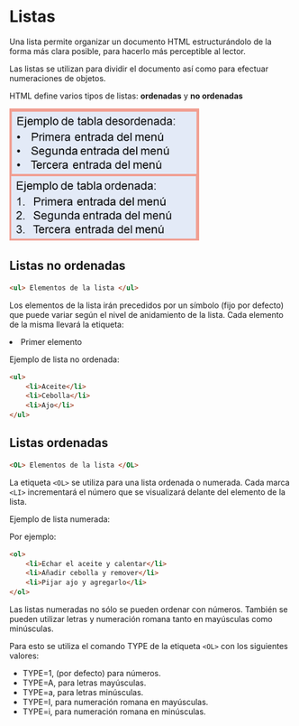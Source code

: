 # Listas


Una lista permite organizar un documento HTML estructurándolo de la
forma más clara posible, para hacerlo más perceptible al lector.

Las listas se utilizan para dividir el documento así como para efectuar numeraciones de objetos.

HTML define varios tipos de listas: **ordenadas** y **no ordenadas**

![imagen](img/2022-12-20-12-34-33.png)

## Listas no ordenadas

```html
<ul> Elementos de la lista </ul>
```

Los elementos de la lista irán precedidos por un símbolo (fijo por defecto) que
puede variar según el nivel de anidamiento de la lista. Cada elemento de la misma
llevará la etiqueta: <LI> Primer elemento </LI>

Ejemplo de lista no ordenada:

```html
<ul>
    <li>Aceite</li>
    <li>Cebolla</li>
    <li>Ajo</li>
</ul>
```

## Listas ordenadas

```html
<OL> Elementos de la lista </OL>
```
La etiqueta `<OL>` se utiliza para una lista ordenada o numerada. Cada marca
`<LI>` incrementará el número que se visualizará delante del elemento de la lista.

Ejemplo de lista numerada:

Por ejemplo:

```html
<ol>
    <li>Echar el aceite y calentar</li>
    <li>Añadir cebolla y remover</li>
    <li>Pijar ajo y agregarlo</li>
</ol>
```

Las listas numeradas no sólo se pueden ordenar con números. También se
pueden utilizar letras y numeración romana tanto en mayúsculas como
minúsculas.

Para esto se utiliza el comando TYPE de la etiqueta `<OL>` con los
siguientes valores:

- TYPE=1, (por defecto) para números.
- TYPE=A, para letras mayúsculas.
- TYPE=a, para letras minúsculas.
- TYPE=I, para numeración romana en mayúsculas.
- TYPE=i, para numeración romana en minúsculas.
